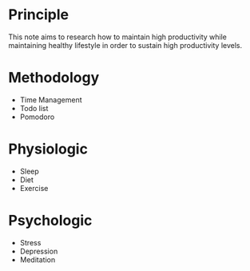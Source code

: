 # Principle
This note aims to research how to maintain high productivity while maintaining healthy lifestyle in order to sustain high productivity levels.

# Methodology
- Time Management
- Todo list
- Pomodoro

# Physiologic
- Sleep
- Diet
- Exercise

# Psychologic
- Stress
- Depression
- Meditation


